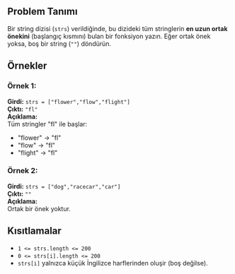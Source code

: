## Problem Tanımı
Bir string dizisi (`strs`) verildiğinde, bu dizideki tüm stringlerin **en uzun ortak önekini** (başlangıç kısmını) bulan bir fonksiyon yazın. Eğer ortak önek yoksa, boş bir string (`""`) döndürün.

## Örnekler

### Örnek 1:
**Girdi:** `strs = ["flower","flow","flight"]`  
**Çıktı:** `"fl"`  
**Açıklama:**  
Tüm stringler "fl" ile başlar:
- "flower" → "fl"
- "flow" → "fl"
- "flight" → "fl"

### Örnek 2:
**Girdi:** `strs = ["dog","racecar","car"]`  
**Çıktı:** `""`  
**Açıklama:**  
Ortak bir önek yoktur.

## Kısıtlamalar
- `1 <= strs.length <= 200`
- `0 <= strs[i].length <= 200`
- `strs[i]` yalnızca küçük İngilizce harflerinden oluşir (boş değilse).
